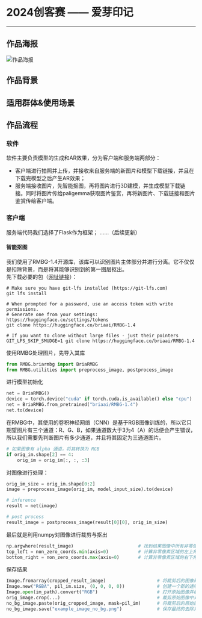 # 2024创客赛 —— 爱芽印记
---

## 作品海报
![作品海报](6001716566639_.pic_hd.jpg)

## 作品背景

## 适用群体&使用场景

## 作品流程
### 软件
软件主要负责模型的生成和AR效果，分为客户端和服务端两部分：
- 客户端进行拍照并上传，并接收来自服务端的新图片和模型下载链接，并且在下载完模型之后产生AR效果；
- 服务端接收图片，先智能抠图，再将图片进行3D建模，并生成模型下载链接。同时将图片传给paligemma获取图片鉴赏，再将新图片、下载链接和图片鉴赏传给客户端。

### 客户端
服务端代码我们选择了Flask作为框架；
……（后续更新）

#### 智能抠图
我们使用了RMBG-1.4开源库，该库可以识别图片主体部分并进行分离。它不仅仅是扣除背景，而是将其能够识别到的第一图层抠出。  
先下载必要的包（[网址链接](https://huggingface.co/briaai/RMBG-1.4)）：
```
# Make sure you have git-lfs installed (https://git-lfs.com)
git lfs install

# When prompted for a password, use an access token with write permissions.
# Generate one from your settings: https://huggingface.co/settings/tokens
git clone https://huggingface.co/briaai/RMBG-1.4

# If you want to clone without large files - just their pointers
GIT_LFS_SKIP_SMUDGE=1 git clone https://huggingface.co/briaai/RMBG-1.4
```
使用RMBG处理图片，先导入其库
```python
from RMBG.briarmbg import BriaRMBG
from RMBG.utilities import preprocess_image, postprocess_image
```
进行模型初始化  
```python
net = BriaRMBG()                                                            # 实例化背景去除模型。
device = torch.device("cuda" if torch.cuda.is_available() else "cpu")       # 检测是否有可用的GPU，如果有则使用GPU，否则使用CPU。
net = BriaRMBG.from_pretrained("briaai/RMBG-1.4")                           # 加载预训练的背景去除模型。
net.to(device)                                                              # 将模型移动到指定的设备（GPU或CPU）上。
```
在RMBG中，其使用的卷积神经网络（CNN）是基于RGB图像训练的，所以它只期望图片有三个通道：R、G、B，如果通道数大于3为4（A）的话便会产生错误，所以我们需要先判断图片有多少通道，并且将其固定为三通道图片。
```python
# 如果图像有 alpha 通道，将其转换为 RGB
if orig_im.shape[2] == 4:
    orig_im = orig_im[:, :, :3]
```
对图像进行处理：
```python
orig_im_size = orig_im.shape[0:2]
image = preprocess_image(orig_im, model_input_size).to(device)

# inference 
result = net(image)

# post process
result_image = postprocess_image(result[0][0], orig_im_size)
```
最后就是利用numpy对图像进行裁剪与抠出
```python
np.argwhere(result_image)                        # 找到结果图像中所有非零像素的坐标。
top_left = non_zero_coords.min(axis=0)           # 计算非零像素区域的左上角坐标。
bottom_right = non_zero_coords.max(axis=0)       # 计算非零像素区域的右下角坐标。
```
保存结果
```python
Image.fromarray(cropped_result_image)                   # 将裁剪后的图像转换为PIL图像。
Image.new("RGBA", pil_im.size, (0, 0, 0, 0))            # 创建一个新的透明背景图像。
Image.open(im_path).convert("RGB")                      # 打开原始图像并确保其为RGB格式。
orig_image.crop(...)                                    # 裁剪原始图像中对应区域。
no_bg_image.paste(orig_cropped_image, mask=pil_im)      # 将裁剪后的原始图像粘贴到透明背景图像上，使用去除背景后的图像作为掩码。
no_bg_image.save("example_image_no_bg.png")             # 保存最终的去除背景后的图像。
```